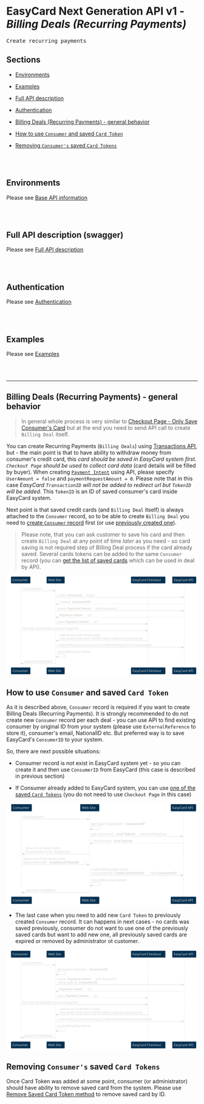 EasyCard Next Generation API v1 - _Billing Deals (Recurring Payments)_
=================================================================

<pre>Create recurring payments</pre>

Sections
-------------------------------
- [Environments](Readme.md#environments)

- [Examples](Readme.md#examples)

- [Full API description](Readme.md#full-api-description-swagger)

- [Authentication](Readme.md#authentication)

- [Billing Deals (Recurring Payments) - general behavior](#billing-deals-recurring-payments---general-behavior)

- [How to use `Consumer` and saved `Card Token`](#how-to-use-consumer-and-saved-card-token)

- [Removing `Consumer's` saved `Card Tokens`](#removing-consumers-saved-card-tokens)



<br/><br/>

Environments
-----------------------------------------------------------------

Please see [Base API information](Readme.md#environments)

<br/><br/>

Full API description (swagger)
-----------------------------------------------------------------

Please see [Full API description](Readme.md#full-api-description-swagger)

<br/><br/>

Authentication
-----------------------------------------------------------------

Please see [Authentication](Readme.md#authentication)

<br/><br/>

Examples
-----------------------------------------------------------------

Please see [Examples](Readme.md#examples)

<br/><br/>

- - -

Billing Deals (Recurring Payments) - general behavior
-------------------------------
> In general whole process is very similar to [Checkout Page - Only Save Consumer's Card](CheckoutPage.md#checkout-page---only-save-card) but at the end you need to send API call to create `Billing Deal` itself.

You can create Recurring Payments (`Billing Deals`) using [Transactions API](TransactionsApi.md#create-billing-deal), but - the main point is that to have ability to withdraw money from consumer's credit card, this _card should be saved in EasyCard system first_.  _`Checkout Page` should be used to collect card data_ (card details will be filled by buyer). When creating [`Payment Intent`](TransactionsApi.md#create-payment-link-to-checkout-page) using API, please specify `UserAmount = false` and `paymentRequestAmount = 0`. Please note that in this case _EasyCard `TransactionID` will not be added to redirect url but `TokenID` will be added_. This `TokenID` is an ID of saved consumer's card inside EasyCard system.

Next point is that saved credit cards (and `Billing Deal` itself) is always attached to the `Consumer` record, so to be able to create `Billing Deal` you need to [create `Consumer` record](MetadataApi.md#create-consumer-record) first (or use [previously created one](MetadataApi.md#get-consumers-list)). 

> Please note, that you can ask customer to save his card and then create `Billing Deal` at any point of time _later_ as you need - so card saving is not required step of Billing Deal process if the card already saved. Several cards tokens can be added to the same `Consumer` record (you can [get the list of saved cards](TransactionsApi.md#get-tokens-by-filters) which can be used in deal by API).

![Billing Deal - general flow](images/BillingSequenceDiagram.svg) 



How to use `Consumer` and saved `Card Token`
-------------------------------

As it is described above, `Consumer` record is required if you want to create Billing Deals (Recurring Payments). It is strongly recommended to do not create new `Consumer` record per each deal - you can use API to find existing consumer by original ID from your system (please use `ExternalReference` to store it), consumer's email, NationalID etc. But preferred way is to save EasyCard's `ConsumerID` to your system.

So, there are next possible situations:

* Consumer record is not exist in EasyCard system yet - so you can create it and then use `ConsumerID` from EasyCard (this case is described in previous section)

* If Consumer already added to EasyCard system, you can use [one of the saved `Card Tokens`](TransactionsApi.md#get-tokens-by-filters) (you do not need to use `Checkout Page` in this case)

![Billing Deal - use previously saved token](images/BillingWithExitingCustomerSequenceDiagram.svg) 

* The last case when you need to add new `Card Token` to previously created `Consumer` record. It can happens in next cases - no cards was saved previously, consumer do not want to use one of the previously saved cards but want to add new one, all previously saved cards are expired or removed by administrator ot customer.

![Billing Deal - existing consumer and new token](images/BillingWithExitingCustomerAltSequenceDiagram.svg) 


Removing `Consumer's` saved `Card Tokens`
-------------------------------

Once Card Token was added at some point, consumer (or administrator) should have ability to remove saved card from the system. Please use [Remove Saved Card Token method](TransactionsApi.md#delete-credit-card-token) to remove saved card by ID.

